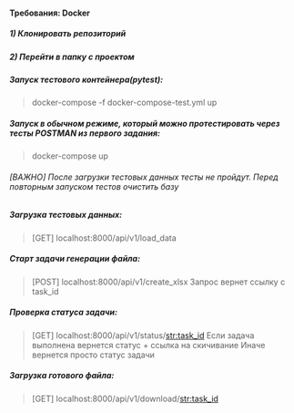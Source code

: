 #### Требования: Docker
##### 1) Клонировать репозиторий
##### 2) Перейти в папку с проектом

##### Запуск тестового контейнера(pytest):
> docker-compose -f docker-compose-test.yml up
##### Запуск в обычном режиме, который можно протестировать через тесты POSTMAN из первого задания:
> docker-compose up

###### [ВАЖНО] После загрузки тестовых данных тесты не пройдут. Перед повторным запуском тестов очистить базу
##### Загрузка тестовых данных:
> [GET] localhost:8000/api/v1/load_data
##### Старт задачи генерации файла:
> [POST] localhost:8000/api/v1/create_xlsx
> Запрос вернет ссылку с task_id
##### Проверка статуса задачи:
> [GET] localhost:8000/api/v1/status/<str:task_id>
> Если задача выполнена вернется статус + ссылка на скичивание
> Иначе вернется просто статус задачи
##### Загрузка готового файла:
> [GET] localhost:8000/api/v1/download/<str:task_id>
